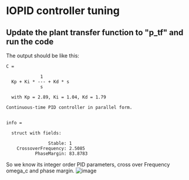 # IOPID controller tuning
## Update the plant transfer function to "p_tf" and run the code
The output should be like this:
```shell
C =
 
             1          
  Kp + Ki * --- + Kd * s
             s          

  with Kp = 2.89, Ki = 1.04, Kd = 1.79
 
Continuous-time PID controller in parallel form.


info = 

  struct with fields:

                Stable: 1
    CrossoverFrequency: 2.5085
           PhaseMargin: 83.8783
```
So we know its integer order PID parameters, cross over Frequency omega_c and phase margin.
![image](https://user-images.githubusercontent.com/4831029/29347903-9e23a506-8204-11e7-98ca-bc6e6bb74f18.png)
